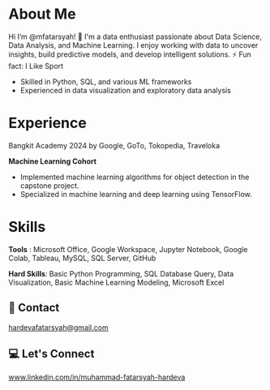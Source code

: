 # About Me

Hi I’m @mfatarsyah! 👋 I'm a data enthusiast passionate about Data Science, Data Analysis, and Machine Learning. I enjoy working with data to uncover insights, build predictive models, and develop intelligent solutions. ⚡ Fun fact: I Like Sport
* Skilled in Python, SQL, and various ML frameworks
* Experienced in data visualization and exploratory data analysis

# Experience
Bangkit Academy 2024 by Google, GoTo, Tokopedia, Traveloka

**Machine Learning Cohort**
- Implemented machine learning algorithms for object detection in the capstone project.
- Specialized in machine learning and deep learning using TensorFlow.

# Skills
**Tools** : Microsoft Office, Google Workspace, Jupyter Notebook, Google Colab, Tableau, MySQL, SQL Server, GitHub

**Hard Skills**: Basic Python Programming, SQL Database Query, Data Visualization, Basic Machine Learning Modeling, Microsoft Excel

## 💌 Contact
hardevafatarsyah@gmail.com 

## 💻 Let's Connect
www.linkedin.com/in/muhammad-fatarsyah-hardeva

<!---
mfatarsyah/mfatarsyah is a ✨ special ✨ repository because its `README.md` (this file) appears on your GitHub profile.
You can click the Preview link to take a look at your changes.
--->
